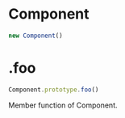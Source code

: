 # Component

```javascript
new Component()
```


# .foo

```javascript
Component.prototype.foo()
```

Member function of Component.


